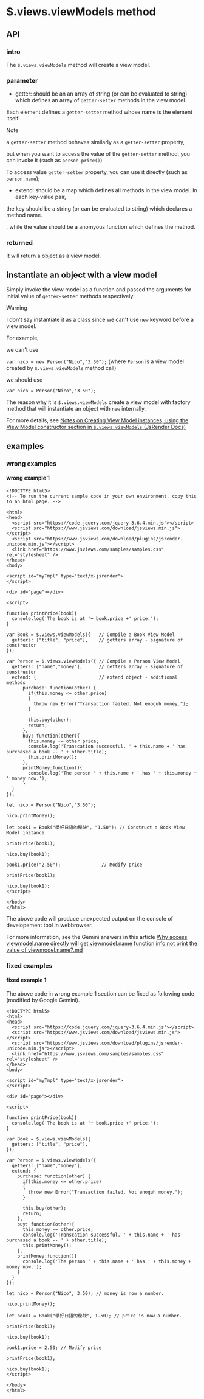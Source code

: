 # $.views.viewModels method
## API
### intro
The `$.views.viewModels` method will create a view model.

### parameter
+ getter: should be an an array of string (or can be evaluated to string) which defines an array of `getter-setter` methods in the view model.

Each element defines a `getter-setter` method whose name is the element itself. 

> [!NOTE]
> a `getter-setter` method behaves similarly as a `getter-setter` property,
>
> but when you want to access the value of the `getter-setter` method, you can invoke it (such as `person.price()`)
>
> To access value `getter-setter` property, you can use it directly (such as `person.name`);

+ extend: should be a map which defines all methods in the view model. In each key-value pair,

the key should be a string (or can be evaluated to string) which declares a method name.

, while the value should be a anomyous function which defines the method.

### returned
It will return a object as a view model.

## instantiate an object with a view model
Simply invoke the view model as a function and passed the arguments for initial value of `getter-setter` methods respectively.

> [!WARNING]
> I don't say instantiate it as a class since we can't use `new` keyword before a view model.
>
> For example,
>
> we can't use
> 
> `var nico = new Person("Nico","3.50");` (where `Person` is a view model created by `$.views.viewModels` method call)
>
> we should use
> 
> `var nico = Person("Nico","3.50");`
>
> The reason why it is `$.views.viewModels` create a view model with factory method that will instantiate an object with `new` internally.
>
> For more details, see [Notes on Creating View Model instances, using the View Model constructor section in `$.views.viewModels` (JsRender Docs)](https://www.jsviews.com/#viewmodelsapi@construct)

## examples
### wrong examples
#### wrong example 1

```
<!DOCTYPE html5>
<!-- To run the current sample code in your own environment, copy this to an html page. -->

<html>
<head>
  <script src="https://code.jquery.com/jquery-3.6.4.min.js"></script>
  <script src="https://www.jsviews.com/download/jsviews.min.js"></script>
  <script src="https://www.jsviews.com/download/plugins/jsrender-unicode.min.js"></script>
  <link href="https://www.jsviews.com/samples/samples.css" rel="stylesheet" />
</head>
<body>

<script id="myTmpl" type="text/x-jsrender">
</script>

<div id="page"></div>

<script>

function printPrice(book){
  console.log('The book is at '+ book.price +' price.');
}

var Book = $.views.viewModels({   // Compile a Book View Model
  getters: ["title", "price"],    // getters array - signature of constructor
});

var Person = $.views.viewModels({ // Compile a Person View Model
  getters: ["name","money"],      // getters array - signature of constructor
  extend: {                       // extend object - additional methods 
      purchase: function(other) {
        if(this.money <= other.price)
        {
          throw new Error("Transaction failed. Not enoguh money.");
        }

        this.buy(other);
        return;
      },
      buy: function(other){
        this.money -= other.price;
        console.log('Transcation successful. ' + this.name + ' has purchased a book -- ' + other.title);
        this.printMoney();
      },
      printMoney:function(){
        console.log('The person ' + this.name + ' has ' + this.money + ' money now.');
      }
  }
});

let nico = Person("Nico","3.50");

nico.printMoney();

let book1 = Book("學好日語的秘訣", "1.50"); // Construct a Book View Model instance

printPrice(book1);

nico.buy(book1);

book1.price("2.50");               // Modify price

printPrice(book1);

nico.buy(book1);
</script>

</body>
</html>
```

The above code will produce unexpected output on the console of developement tool in webbrowser. 

For more information, see the Gemini answers in this article [Why access viewmodel.name directly will get viewmodel.name function info not print the value of viewmodel.name?.md](https://github.com/40843245/JSRender/blob/main/Q&A/Why%20access%20viewmodel.name%20directly%20will%20get%20viewmodel.name%20function%20info%20not%20print%20the%20value%20of%20viewmodel.name%3F.md)
### fixed examples
#### fixed example 1

The above code in wrong example 1 section can be fixed as following code (modified by Google Gemini).

```
<!DOCTYPE html5>
<html>
<head>
  <script src="https://code.jquery.com/jquery-3.6.4.min.js"></script>
  <script src="https://www.jsviews.com/download/jsviews.min.js"></script>
  <script src="https://www.jsviews.com/download/plugins/jsrender-unicode.min.js"></script>
  <link href="https://www.jsviews.com/samples/samples.css" rel="stylesheet" />
</head>
<body>

<script id="myTmpl" type="text/x-jsrender">
</script>

<div id="page"></div>

<script>

function printPrice(book){
  console.log('The book is at '+ book.price +' price.');
}

var Book = $.views.viewModels({
  getters: ["title", "price"],
});

var Person = $.views.viewModels({
  getters: ["name","money"],
  extend: {
    purchase: function(other) {
      if(this.money <= other.price)
      {
        throw new Error("Transaction failed. Not enoguh money.");
      }

      this.buy(other);
      return;
    },
    buy: function(other){
      this.money -= other.price;
      console.log('Transcation successful. ' + this.name + ' has purchased a book -- ' + other.title);
      this.printMoney();
    },
    printMoney:function(){
      console.log('The person ' + this.name + ' has ' + this.money + ' money now.');
    }
  }
});

let nico = Person("Nico", 3.50); // money is now a number.

nico.printMoney();

let book1 = Book("學好日語的秘訣", 1.50); // price is now a number.

printPrice(book1);

nico.buy(book1);

book1.price = 2.50; // Modify price

printPrice(book1);

nico.buy(book1);
</script>

</body>
</html>
```
